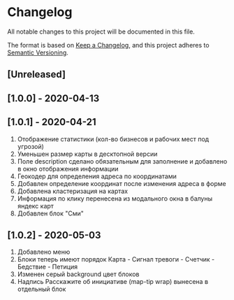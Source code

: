 # Changelog
All notable changes to this project will be documented in this file.

The format is based on [Keep a Changelog](https://keepachangelog.com/en/1.0.0/),
and this project adheres to [Semantic Versioning](https://semver.org/spec/v2.0.0.html).

## [Unreleased]

## [1.0.0] - 2020-04-13

## [1.0.1] - 2020-04-21
1. Отображение статистики (кол-во бизнесов и рабочих мест под угрозой)
2. Уменьшен размер карты в десктопной версии
3. Поле description сделано обязательным для заполнение и добавлено в окно отображения информации
4. Геокодер для определения адреса по координатами
5. Добавлен определение координат после изменения адреса в форме
6. Добавлена кластеризация на картах
7. Информация по клику перенесена из модального окна в балуны яндекс карт
8. Добавлен блок "Сми"

## [1.0.2] - 2020-05-03
1. Добавлено меню
2. Блоки теперь имеют порядок Карта - Сигнал тревоги - Счетчик - Бедствие - Петиция
3. Изменен серый background цвет блоков
4. Надпись Расскажите об инициативе (map-tip wrap) вынесена в отдельный блок
